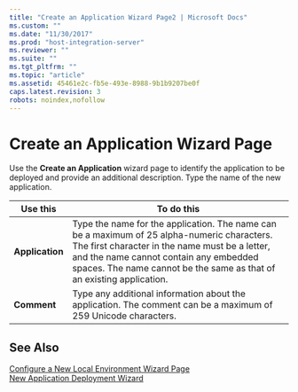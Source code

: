 ```yaml
---
title: "Create an Application Wizard Page2 | Microsoft Docs"
ms.custom: ""
ms.date: "11/30/2017"
ms.prod: "host-integration-server"
ms.reviewer: ""
ms.suite: ""
ms.tgt_pltfrm: ""
ms.topic: "article"
ms.assetid: 45461e2c-fb5e-493e-8988-9b1b9207be0f
caps.latest.revision: 3
robots: noindex,nofollow
---
```

# Create an Application Wizard Page
Use the **Create an Application** wizard page to identify the application to be deployed and provide an additional description. Type the name of the new application.  
  
|Use this|To do this|  
|--------------|----------------|  
|**Application**|Type the name for the application. The name can be a maximum of 25 alpha-numeric characters. The first character in the name must be a letter, and the name cannot contain any embedded spaces. The name cannot be the same as that of an existing application.|  
|**Comment**|Type any additional information about the application. The comment can be a maximum of 259 Unicode characters.|  
  
## See Also  
 [Configure a New Local Environment Wizard Page](../core/configure-a-new-local-environment-wizard-page1.md)   
 [New Application Deployment Wizard](../core/new-application-deployment-wizard1.md)